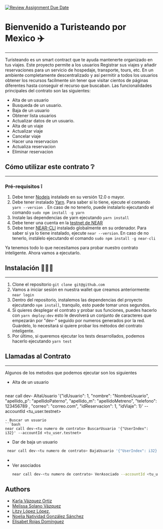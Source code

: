 [![Review Assignment Due Date](https://classroom.github.com/assets/deadline-readme-button-22041afd0340ce965d47ae6ef1cefeee28c7c493a6346c4f15d667ab976d596c.svg)](https://classroom.github.com/a/_3GMYSvv)
# Bienvenido a Turisteando por Mexico ✈️
---
Turisteando es un smart contract que te ayuda mantenerte organizado en  tus viajes. Este proyecto permite a los usuarios Registrar sus viajes y añadir reservaciones para un servicio de hospedaje, transporte, tours, etc. En un ambiente completamente descentralizado y así permitir a todos los usuarios obtener los recursos facilmente sin tener que visitar cientos de páginas diferentes hasta conseguir el recurso que buscaban.
Las funcionalidades principales del contrato son las siguientes:
* Alta de un usuario
* Busqueda de un usuario.
* Baja de un usuario
* Obtener lista usuarios
* Actualizar datos de un usuario.
* Alta de un viaje
* Actualizar viaje
* Cancelar viaje
* Hacer una reservacion
* Actualiza reservacion
* Eliminar reservacion
## Cómo utilizar este contrato ❔
---
### Pré-requisitos ❕
1. Debe tener [Nodejs](https://nodejs.org/en/) instalado en su versión 12.0 o mayor.
2. Debe tener instalado [Yarn](https://yarnpkg.com/). Para saber si lo tiene, ejecute el comando ```yarn --version ```. En caso de no tenerlo, puede instalarlo ejecutando el comando ```sudo npm install -g yarn```
3. Instale las dependencias de yarn ejecutando ```yarn install```
4. Debe tener una cuenta en la [testnet de NEAR](https://wallet.testnet.near.org/)
5. Debe tener [NEAR-CLI](https://github.com/near/near-cli) instalado globalmente en su ordenador. Para saber si ya lo tiene instalado, ejecute ```near --version```. En caso de no tenerlo, instálelo ejecutando el comando ```sudo npm install -g near-cli``` 

Ya tenemos todo lo que necesitamos para probar nuestro contrato inteligente. Ahora vamos a ejecutarlo.

## Instalación 📖🐱‍💻
---
1. Clone el repositorio ```git clone git@github.com```
2. Vamos a iniciar sesión en nuestra wallet que creamos anteriormente: ```near login```
3. Dentro del repositorio, instalemos las dependencias del proyecto ejecutando ```npm install```, tranquilo, esto puede tomar unos segundos.
4. Si quieres desplegar el contrato y probar sus funciones, puedes hacerlo con ```yarn deploy:dev``` esto le devolverá un conjunto de caracteres que empezarán por "dev-" seguido por numeros generados por la red. Guárdelo, lo necesitará si quiere probar los métodos del contrato inteligente.
5. Por último, si queremos ejecutar los tests desarrollados, podemos hacerlo ejecutando ```yarn test```
   
## Llamadas al Contrato 
---
Algunos de los metodos que podemos ejecutar son los siguientes
- Alta de un usuario 
  ```bash
 near call dev-<tu numero de contrato> AltaUsuario '{"idUsuario":  1, "nombre": "NombreUsuario", "apellido_p": "apellidoPaterno", "apellido_m": "apellidoMetreno", "telefono": 123456789 , "correo": "correo.com", "idReservacion": 1, "idViaje": 1}' --accountId <tu_user.testnet> 
  ```
- Buscar un usuario
```bash
  near call dev-<tu numero de contrato> BuscarUsuario '{"UserIndex": i32}' --accountId <tu_user.testnet>
  ```
- Dar de baja un usuario
```bash
 near call dev-<tu numero de contrato> BajaUsuario '{"UserIndex": i32}' --accountId <tu_user.testnet>
  ```
- 
- Ver asociados 
  ```bash
  near call dev-<tu numero de contrato> VerAsociado --accountId <tu_user.testnet>
    ```

  

## Authors
- [Karla Vázquez Ortiz](https://github.com/)
- [Melissa Solano Vázquez](https://github.com/)
- [Litzy López López, ](https://github.com/)
- [Noelia Natividad González Sánchez](https://github.com/)
- [Elisabet Rojas Domínguez](https://github.com/)

